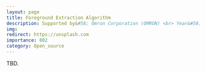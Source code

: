```yaml
---
layout: page
title: Foreground Extraction Algorithm
description: Supported by&#58; Omron Corporation (OMRON) <br> Year&#58; 2023 <br> Grant&#58; 125K(RMB) <br> Role&#58; PI
img:
redirect: https://unsplash.com
importance: 002
category: Open_source
---
```


TBD.
